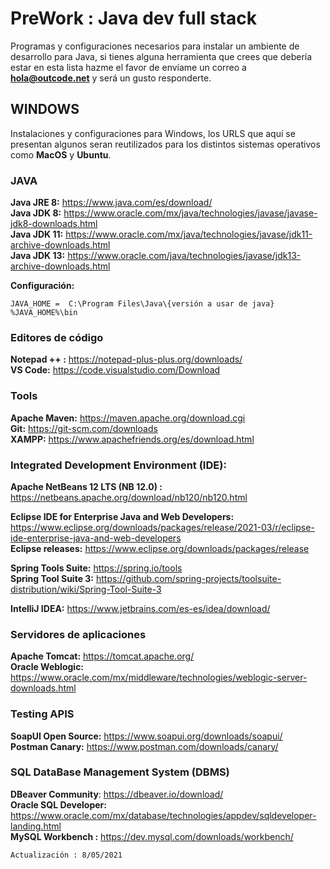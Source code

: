 # PreWork : Java dev full stack  

Programas y configuraciones necesarios para instalar un ambiente de desarrollo para Java, si tienes alguna herramienta que crees que debería estar en esta lista hazme el favor de envíame un correo a **hola@outcode.net** y será un gusto responderte.  


## WINDOWS

Instalaciones y configuraciones para Windows, los URLS que aquí se presentan algunos seran reutilizados para los distintos sistemas operativos como **MacOS** y **Ubuntu**.

### JAVA

**Java JRE 8:** https://www.java.com/es/download/   
**Java JDK 8:** https://www.oracle.com/mx/java/technologies/javase/javase-jdk8-downloads.html   
**Java JDK 11:** https://www.oracle.com/mx/java/technologies/javase/jdk11-archive-downloads.html    
**Java JDK 13:** https://www.oracle.com/java/technologies/javase/jdk13-archive-downloads.html   

**Configuración:**

    JAVA_HOME =  C:\Program Files\Java\{versión a usar de java}
    %JAVA_HOME%\bin


### Editores de código
**Notepad ++ :** https://notepad-plus-plus.org/downloads/   
**VS Code:** https://code.visualstudio.com/Download   

### Tools
**Apache Maven:** https://maven.apache.org/download.cgi        
**Git:** https://git-scm.com/downloads         
**XAMPP:** https://www.apachefriends.org/es/download.html         


### Integrated Development Environment (IDE):

**Apache NetBeans 12 LTS (NB 12.0) :**      
https://netbeans.apache.org/download/nb120/nb120.html       

**Eclipse IDE for Enterprise Java and Web Developers:**      
https://www.eclipse.org/downloads/packages/release/2021-03/r/eclipse-ide-enterprise-java-and-web-developers     
**Eclipse releases:** 
https://www.eclipse.org/downloads/packages/release      

**Spring Tools Suite:** https://spring.io/tools      
**Spring Tool Suite 3:** https://github.com/spring-projects/toolsuite-distribution/wiki/Spring-Tool-Suite-3     

**IntelliJ IDEA:** https://www.jetbrains.com/es-es/idea/download/       

### Servidores de aplicaciones
**Apache Tomcat:** https://tomcat.apache.org/       
**Oracle Weblogic:** https://www.oracle.com/mx/middleware/technologies/weblogic-server-downloads.html       

### Testing APIS
**SoapUI Open Source:** https://www.soapui.org/downloads/soapui/        
**Postman Canary:** https://www.postman.com/downloads/canary/       

### SQL  DataBase Management System (DBMS)
**DBeaver Community**: https://dbeaver.io/download/     
 **Oracle SQL Developer:** https://www.oracle.com/mx/database/technologies/appdev/sqldeveloper-landing.html     
**MySQL Workbench :** https://dev.mysql.com/downloads/workbench/        


    Actualización : 8/05/2021
